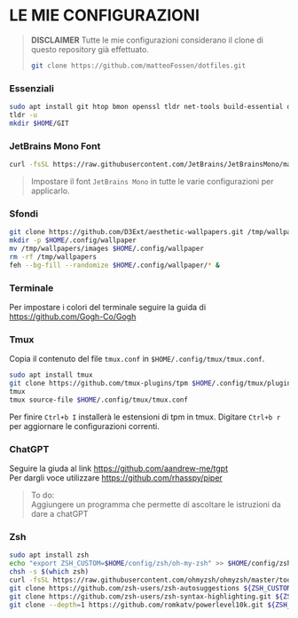 <!-- README -->

# LE MIE CONFIGURAZIONI

> **DISCLAIMER**
> Tutte le mie configurazioni considerano il clone di questo repository già effettuato.
> ```bash
> git clone https://github.com/matteoFossen/dotfiles.git
> ```


### Essenziali

```bash
sudo apt install git htop bmon openssl tldr net-tools build-essential dnsutils ffmpeg mpv mpd ncmpcpp screen vim feh
tldr -u
mkdir $HOME/GIT
```

### JetBrains Mono Font

```bash
curl -fsSL https://raw.githubusercontent.com/JetBrains/JetBrainsMono/master/install_manual.sh | bash -c
```

> Impostare il font `JetBrains Mono` in tutte le varie configurazioni per applicarlo.

### Sfondi

```bash
git clone https://github.com/D3Ext/aesthetic-wallpapers.git /tmp/wallpapers
mkdir -p $HOME/.config/wallpaper
mv /tmp/wallpapers/images $HOME/.config/wallpaper
rm -rf /tmp/wallpapers
feh --bg-fill --randomize $HOME/.config/wallpaper/* &
```

### Terminale

Per impostare i colori del terminale seguire la guida di https://github.com/Gogh-Co/Gogh

### Tmux

Copia il contenuto del file `tmux.conf` in `$HOME/.config/tmux/tmux.conf`.

```bash
sudo apt install tmux
git clone https://github.com/tmux-plugins/tpm $HOME/.config/tmux/plugins/tpm
tmux
tmux source-file $HOME/.config/tmux/tmux.conf
```

Per finire `Ctrl+b I` installerà le estensioni di tpm in tmux.
Digitare `Ctrl+b r` per aggiornare le configurazioni correnti.

### ChatGPT

Seguire la giuda al link https://github.com/aandrew-me/tgpt  
Per dargli voce utilizzare https://github.com/rhasspy/piper  

> To do:  
> Aggiungere un programma che permette di ascoltare le istruzioni da dare a chatGPT  

### Zsh

```bash
sudo apt install zsh
echo "export ZSH_CUSTOM=$HOME/config/zsh/oh-my-zsh" >> $HOME/config/zsh/zshrc
chsh -s $(which zsh)
curl -fsSL https://raw.githubusercontent.com/ohmyzsh/ohmyzsh/master/tools/install.sh | sh -c
git clone https://github.com/zsh-users/zsh-autosuggestions ${ZSH_CUSTOM:-$HOME/config/zsh/oh-my-zsh/custom}/plugins/zsh-autosuggestions
git clone https://github.com/zsh-users/zsh-syntax-highlighting.git ${ZSH_CUSTOM:-$HOME/config/zsh/oh-my-zsh/custom}/plugins/zsh-syntax-highlighting
git clone --depth=1 https://github.com/romkatv/powerlevel10k.git ${ZSH_CUSTOM:-$HOME/config/zsh/oh-my-zsh/custom}/themes/powerlevel10k
```
